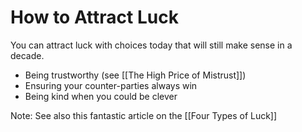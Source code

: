 # How to Attract Luck
You can attract luck with choices today that will still make sense in a decade.  

- Being trustworthy   (see [[The High Price of Mistrust]])
- Ensuring your counter-parties always win  
- Being kind when you could be clever



Note: See also this fantastic article on the [[Four Types of Luck]]

